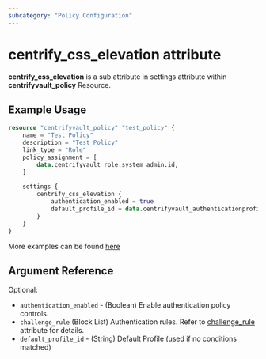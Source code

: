 ```yaml
---
subcategory: "Policy Configuration"
---
```


# centrify_css_elevation attribute

**centrify_css_elevation** is a sub attribute in settings attribute within **centrifyvault_policy** Resource.

## Example Usage

```terraform
resource "centrifyvault_policy" "test_policy" {
    name = "Test Policy"
    description = "Test Policy"
    link_type = "Role"
    policy_assignment = [
        data.centrifyvault_role.system_admin.id,
    ]
    
    settings {
        centrify_css_elevation {
            authentication_enabled = true
            default_profile_id = data.centrifyvault_authenticationprofile.newdevice_auth_pf.id
        }
    }
}
```

More examples can be found [here](https://github.com/marcozj/terraform-provider-centrifyvault/blob/main/examples/centrifyvault_policy/policy_centrify_css_elevation.tf)

## Argument Reference

Optional:

- `authentication_enabled` - (Boolean) Enable authentication policy controls.
- `challenge_rule` (Block List) Authentication rules. Refer to [challenge_rule](./attribute_challengerule.md) attribute for details.
- `default_profile_id` - (String) Default Profile (used if no conditions matched)
